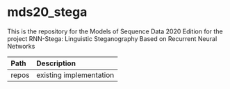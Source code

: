# mds20_stega
This is the repository for the Models of Sequence Data 2020 Edition for the project RNN-Stega: Linguistic Steganography Based on Recurrent Neural Networks

| Path  | Description
| :---  | :----------
| repos | existing implementation
